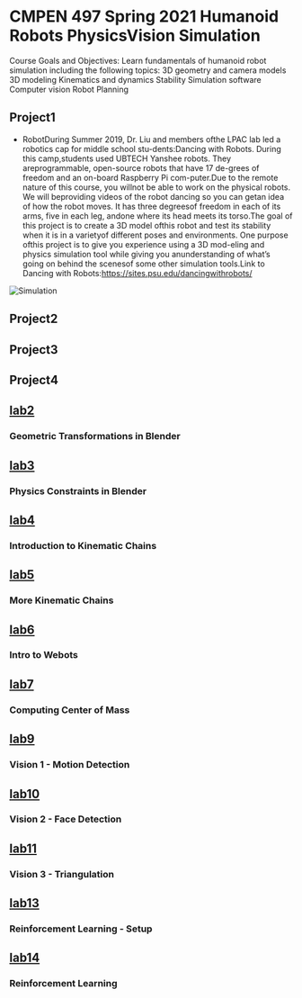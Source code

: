 # CMPEN 497 Spring 2021 Humanoid Robots PhysicsVision Simulation




Course Goals and Objectives:
Learn fundamentals of humanoid robot simulation including the following topics:
3D geometry and camera models
3D modeling
Kinematics and dynamics
Stability
Simulation software
Computer vision
Robot Planning

## Project1
- RobotDuring  Summer  2019,  Dr.   Liu  and  members  ofthe LPAC lab led a robotics cap for middle school stu-dents:Dancing with Robots.  During this camp,students  used  UBTECH  Yanshee  robots.   They  areprogrammable,  open-source  robots  that  have  17  de-grees of freedom and an on-board Raspberry Pi com-puter.Due to the remote nature of this course, you willnot be able to work on the physical robots.  We will beproviding videos of the robot dancing so you can getan idea of how the robot moves.  It has three degreesof freedom in each of its arms,  five in each leg,  andone where its head meets its torso.The goal of this project is to create a 3D model ofthis robot and test its stability when it is in a varietyof different poses and environments.  One purpose ofthis project is to give you experience using a 3D mod-eling and physics simulation tool while giving you anunderstanding of what’s going on behind the scenesof some other simulation tools.Link to Dancing with Robots:https://sites.psu.edu/dancingwithrobots/

![Simulation](Final%20Project/output.gif)

## Project2




## Project3

## Project4


## [lab2](lab2)
### Geometric Transformations in Blender

## [lab3](lab3)
### Physics Constraints in Blender

## [lab4](lab4)
### Introduction to Kinematic Chains

## [lab5](lab5)
### More Kinematic Chains

## [lab6](lab6)
### Intro to Webots

## [lab7](lab7)
### Computing Center of Mass

## [lab9](lab9)
### Vision 1 - Motion Detection

## [lab10](lab11)
### Vision 2 - Face Detection

## [lab11](lab11)
### Vision 3 - Triangulation

## [lab13](lab13)
### Reinforcement Learning - Setup

## [lab14](lab14)
### Reinforcement Learning


